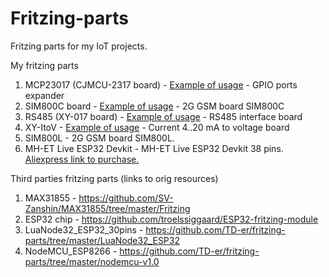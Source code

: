 # Fritzing-parts
Fritzing parts for my IoT projects.

My fritzing parts
1. MCP23017 (CJMCU-2317 board)  - [Example of usage](http://www.bizkit.ru/2019/02/20/12466/) - GPIO ports expander
2. SIM800C board                - [Example of usage](http://www.bizkit.ru/2019/02/05/11989/) - 2G GSM board SIM800C
3. RS485 (XY-017 board)         - [Example of usage](http://www.bizkit.ru/2019/01/23/11734/) - RS485 interface board 
4. XY-ItoV                      - [Example of usage](http://www.bizkit.ru/2019/03/04/12742/) - Current 4..20 mA to voltage board
5. SIM800L                      - 2G GSM board SIM800L.
6. MH-ET Live ESP32 Devkit      - MH-ET Live ESP32 Devkit 38 pins. [Aliexpress link to purchase.](http://ali.pub/37cojk)

Third parties fritzing parts (links to orig resources)
1. MAX31855                     - https://github.com/SV-Zanshin/MAX31855/tree/master/Fritzing
2. ESP32 chip                   - https://github.com/troelssiggaard/ESP32-fritzing-module
3. LuaNode32_ESP32_30pins       - https://github.com/TD-er/fritzing-parts/tree/master/LuaNode32_ESP32
4. NodeMCU_ESP8266              - https://github.com/TD-er/fritzing-parts/tree/master/nodemcu-v1.0
